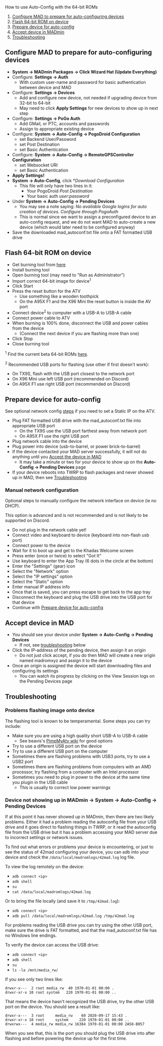 How to use Auto-Config with the 64-bit ROMs
1. [Configure MAD to prepare for auto-configuring devices](#configure-mad-to-prepare-for-auto-configuring-devices)
2. [Flash 64-bit ROM on device](#flash-64-bit-rom-on-device)
3. [Prepare device for auto-config](#prepare-device-for-auto-config)
4. [Accept device in MADmin](#accept-device-in-mad)
5. [Troubleshooting](#troubleshooting)

## Configure MAD to prepare for auto-configuring devices
 - **System -> MADmin Packages -> Click Wizard Hat (Update Everything)**
 - Configure: **Settings -> Auth**
   - With custom user-name and password for basic authentication between device and MAD
 - Configure: **Settings -> Devices**
   - Add and configure new device, not needed if upgrading device from 32-bit to 64-bit
   - May need to click **Apply Settings** for new devices to show up in next step
 - Configure: **Settings -> PoGo Auth**
   - Add GMail, or PTC, accounts and passwords
   - Assign to appropriate existing device
 - Configure: **System -> Auto-Config -> PogoDroid Configuration**
   - set Backend User/Password
   - set Post Destination
   - set Basic Authentication
 - Configure: **System -> Auto-Config -> RemoteGPSController Configuration**
   - set Websocket URI
   - set Basic Authentication
 - **Apply Settings!**
 - **System -> Auto-Config**, click **Download Configuration*
   - This file will only have two lines in it:
     - Your PogoDroid *Post Destination*
     - Your basic auth *user:password*
 - Under **System -> Auto-Config -> Pending Devices**
   - You may see a note saying: *No available Google logins for auto creation of devices. Configure through PogoAuth*
   - This is normal since we want to assign a preconfigured device to an auto-config request, and we do not want MAD to auto-create a new device (which would later need to be configured anyway)
 - Save the downloaded mad_autoconf.txt file onto a FAT formatted USB drive

## Flash 64-bit ROM on device
 - Get burning tool from [here](https://github.com/Map-A-Droid/MAD-ATV/wiki#flashing-instructions)
 - Install burning tool
 - Open burning tool (may need to "Run as Administrator")
 - Import correct 64-bit image for device<sup>1</sup>
 - Click Start
 - Press the reset button for the ATV
   - Use something like a wooden toothpick
   - On the A95X F1 and the X96 Mini the reset button is inside the AV port
 - Connect device<sup>2</sup> to computer with a USB-A to USB-A cable
 - Connect power cable to ATV
 - When burning is 100% done, disconnect the USB and power cables from the device
   - (Connect the next device if you are flashing more than one)
 - Click Stop
 - Close burning tool

<sup>1</sup> Find the current beta 64-bit ROMs [here](https://github.com/Map-A-Droid/MAD-ATV/releases/tag/mad64_beta5).

<sup>2</sup> Recommended USB ports for flashing (use other if first doesn't work):
 - On TX9S, flash with the USB port closest to the network port
 - On X96 Mini use left USB port (recommended on Discord)
 - On A95X F1 use right USB port (recommended on Discord)

## Prepare device for auto-config
See optional network config [steps](#manual-network-configuration) if you need to set a Static IP on the ATV.

 - Plug FAT formatted USB drive with the mad_autoconf.txt file into appropriate USB port
   - On the TX9S use the USB port farthest away from network port
   - On A95X F1 use the right USB port
 - Plug network cable into the device
 - Plug power into device (usb-to-barrel, or power brick-to-barrel)
 - If the device contacted your MAD server successfully, it will not do anything until you [Accept the device in MAD](#accept-device-in-mad)
   - It may take a minute or two for your device to show up on the **Auto-Config -> Pending Devices** page
 - If your device reboots into TWRP to flash packages and never showed up in MAD, then see [Troubleshooting](#troubleshooting)

### Manual network configuration
Optional steps to manually configure the network interface on device (ie no DHCP).

This option is advanced and is not recommended and is not likely to be supported on Discord.

 - Do not plug in the network cable yet!
 - Connect video and keyboard to device (keyboard into non-flash usb port)
 - Connect power to the device
 - Wait for it to boot up and get to the Khadas Welcome screen
 - Press enter (once or twice) to select "Got It"
 - Use keyboard to enter the App Tray (6 dots in the circle at the bottom)
 - Enter the "Settings" (gear) icon
 - Select the "Network" option
 - Select the "IP settings" option
 - Select the "Static" option
 - Enter manual IP address info
 - Once that is saved, you can press escape to get back to the app tray
 - Disconnect the keyboard and plug the USB drive into the USB port for that device
 - Continue with [Prepare device for auto-config](#prepare-device-for-auto-config)

## Accept device in MAD
 - You should see your device under **System -> Auto-Config -> Pending Devices**
   - If not, see [troubleshooting](#troubleshooting) below
 - Click the IP-address of the pending device, then assign it an origin
   - Do not just click accept, if you do then MAD will create a new origin named madromxyz and assign it to the device
 - Once an origin is assigned the device will start downloading files and configuring its settings
   - You can watch its progress by clicking on the View Session logs on the Pending Devices page

## Troubleshooting

### Problems flashing image onto device
The flashing tool is known to be temperamental. Some steps you can try include:

 - Make sure you are using a high quality short USB-A to USB-A cable
   - See beavis's [PimpMyAtv wiki](https://github.com/madBeavis/PimpMyAtv/wiki/Cabling) for good options
 - Try to use a different USB port on the device
 - Try to use a different USB port on the computer
 - Sometimes there are flashing problems with USB3 ports, try to use a USB2 port
 - Sometimes there are flashing problems from computers with an AMD processor, try flashing from a computer with an Intel processor
 - Sometimes you need to plug in power to the device at the same time you plugin in the USB cable
   - This is usually to correct low power warnings

### Device not showing up in MADmin -> System -> Auto-Config -> Pending Devices

If at this point it has never showed up in MADmin, then there are two likely problems.
Either it had a problem reading the autoconfig file from your USB drive and it goes direct to flashing things in TWRP,
or it read the autoconfig file from the USB drive but it has a problem accessing your MAD server due to incorrect settings or network issues.

To find out what errors or problems your device is encountering, or just to see the status of 42mad
configuring your device, you can adb into your device and check the `/data/local/madromlogs/42mad.log` log
file.

To view the log remotely on the device:
 - `adb connect <ip>`
 - `adb shell`
 - `su`
 - `cat /data/local/madromlogs/42mad.log`

Or to bring the file locally (and save it to `/tmp/42mad.log`):
 - `adb connect <ip>`
 - `adb pull /data/local/madromlogs/42mad.log /tmp/42mad.log`

For problems reading the USB drive you can try using the other USB port,
make sure the drive is FAT formatted, and that the mad_autoconf.txt file has no Windows line endings.

To verify the device can access the USB drive:
 - `adb connect <ip>`
 - `adb shell`
 - `su`
 - `ls -la /mnt/media_rw/`
 
If you see only two lines like:
```
drwxr-x---  2 root media_rw  40 1970-01-01 00:00 .
drwxr-xr-x 10 root system   220 1970-01-01 00:00 ..
```

That means the device hasn't recognized the USB drive, try the other USB port on the device.
You should see a result like:
```
drwxr-x---  3 root     media_rw    60 2020-09-17 15:43 .
drwxr-xr-x 10 root     system     220 1970-01-01 00:00 ..
drwxrwx---  4 media_rw media_rw 16384 1970-01-01 00:00 2A58-B057
```

When you see that, this is the port you should plug the USB drive into after flashing and before powering the device up for the first time.
